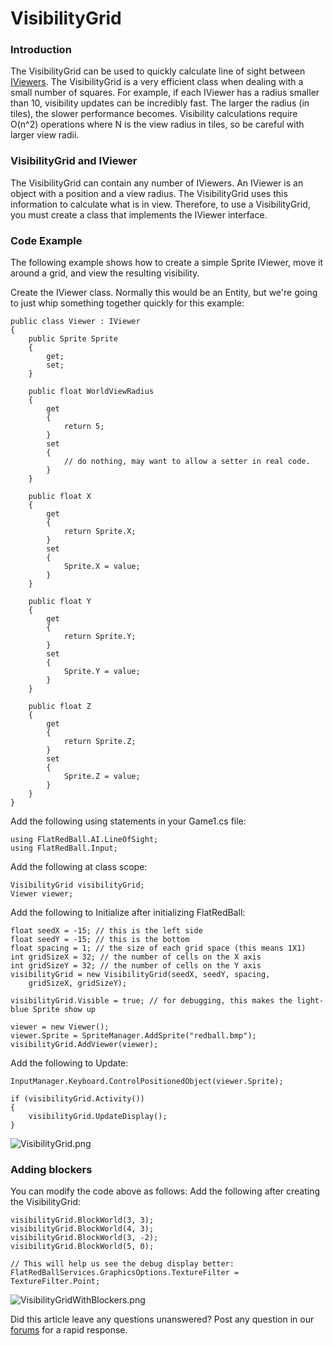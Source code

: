 # VisibilityGrid

### Introduction

The VisibilityGrid can be used to quickly calculate line of sight between [IViewers](../../../../frb/docs/index.php). The VisibilityGrid is a very efficient class when dealing with a small number of squares. For example, if each IViewer has a radius smaller than 10, visibility updates can be incredibly fast. The larger the radius (in tiles), the slower performance becomes. Visibility calculations require O(n^2) operations where N is the view radius in tiles, so be careful with larger view radii.

### VisibilityGrid and IViewer

The VisibilityGrid can contain any number of IViewers. An IViewer is an object with a position and a view radius. The VisibilityGrid uses this information to calculate what is in view. Therefore, to use a VisibilityGrid, you must create a class that implements the IViewer interface.

### Code Example

The following example shows how to create a simple Sprite IViewer, move it around a grid, and view the resulting visibility.

Create the IViewer class. Normally this would be an Entity, but we're going to just whip something together quickly for this example:

```
public class Viewer : IViewer
{
    public Sprite Sprite
    {
        get;
        set;
    }

    public float WorldViewRadius
    {
        get
        {
            return 5;
        }
        set
        {
            // do nothing, may want to allow a setter in real code.                
        }
    }

    public float X
    {
        get
        {
            return Sprite.X;
        }
        set
        {
            Sprite.X = value;
        }
    }

    public float Y
    {
        get
        {
            return Sprite.Y;
        }
        set
        {
            Sprite.Y = value;
        }
    }

    public float Z
    {
        get
        {
            return Sprite.Z;
        }
        set
        {
            Sprite.Z = value;
        }
    }
}
```

Add the following using statements in your Game1.cs file:

```
using FlatRedBall.AI.LineOfSight;
using FlatRedBall.Input;
```

Add the following at class scope:

```
VisibilityGrid visibilityGrid;
Viewer viewer;
```

Add the following to Initialize after initializing FlatRedBall:

```
float seedX = -15; // this is the left side
float seedY = -15; // this is the bottom
float spacing = 1; // the size of each grid space (this means 1X1)
int gridSizeX = 32; // the number of cells on the X axis
int gridSizeY = 32; // the number of cells on the Y axis
visibilityGrid = new VisibilityGrid(seedX, seedY, spacing, 
    gridSizeX, gridSizeY);

visibilityGrid.Visible = true; // for debugging, this makes the light-blue Sprite show up

viewer = new Viewer();
viewer.Sprite = SpriteManager.AddSprite("redball.bmp");
visibilityGrid.AddViewer(viewer);
```

Add the following to Update:

```
InputManager.Keyboard.ControlPositionedObject(viewer.Sprite);

if (visibilityGrid.Activity())
{
    visibilityGrid.UpdateDisplay();
}
```

![VisibilityGrid.png](../../../../.gitbook/assets/migrated\_media-VisibilityGrid.png)

### Adding blockers

You can modify the code above as follows: Add the following after creating the VisibilityGrid:

```
visibilityGrid.BlockWorld(3, 3);
visibilityGrid.BlockWorld(4, 3);
visibilityGrid.BlockWorld(3, -2);
visibilityGrid.BlockWorld(5, 0);

// This will help us see the debug display better:
FlatRedBallServices.GraphicsOptions.TextureFilter = TextureFilter.Point;
```

![VisibilityGridWithBlockers.png](../../../../.gitbook/assets/migrated\_media-VisibilityGridWithBlockers.png)

Did this article leave any questions unanswered? Post any question in our [forums](../../../../frb/forum.md) for a rapid response.
